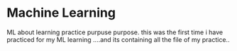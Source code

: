 # Machine Learning
 ML about learning practice purpuse purpose. this was the first time i have practiced for my ML learning ....and its containing all the file of my practice..
